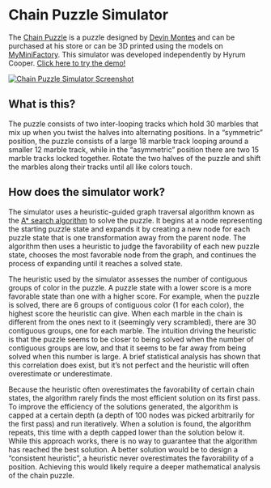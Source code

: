 # Chain Puzzle Simulator

The [Chain Puzzle](https://www.devinmontes.com/store/the-chain-puzzle) is a puzzle designed by [Devin Montes](https://www.devinmontes.com/) and can be purchased at his store or can be 3D printed using the models on [MyMiniFactory](https://www.myminifactory.com/object/3d-print-the-chain-puzzle-razor-118798). This simulator was developed independently by Hyrum Cooper. [Click here to try the demo!](https://hyrumcoop.github.io/chain-puzzle-simulator)

[![Chain Puzzle Simulator Screenshot](https://github.com/hyrumcoop/chain-puzzle-simulator/blob/master/public/images/screenshot.png?raw=true)](https://hyrumcoop.github.io/chain-puzzle-simulator)

## What is this?

The puzzle consists of two inter-looping tracks which hold 30 marbles that mix up when you twist the halves into alternating positions. In a “symmetric” position, the puzzle consists of a large 18 marble track looping around a smaller 12 marble track, while in the “asymmetric” position there are two 15 marble tracks locked together. Rotate the two halves of the puzzle and shift the marbles along their tracks until all like colors touch.

## How does the simulator work?

The simulator uses a heuristic-guided graph traversal algorithm known as the [A* search algorithm](https://en.wikipedia.org/wiki/A*_search_algorithm) to solve the puzzle. It begins at a node representing the starting puzzle state and expands it by creating a new node for each puzzle state that is one transformation away from the parent node. The algorithm then uses a heuristic to judge the favorability of each new puzzle state, chooses the most favorable node from the graph, and continues the process of expanding until it reaches a solved state.

The heuristic used by the simulator assesses the number of contiguous groups of color in the puzzle. A puzzle state with a lower score is a more favorable state than one with a higher score. For example, when the puzzle is solved, there are 6 groups of contiguous color (1 for each color), the highest score the heuristic can give. When each marble in the chain is different from the ones next to it (seemingly very scrambled), there are 30 contiguous groups, one for each marble. The intuition driving the heuristic is that the puzzle seems to be closer to being solved when the number of contiguous groups are low, and that it seems to be far away from being solved when this number is large. A brief statistical analysis has shown that this correlation does exist, but it’s not perfect and the heuristic will often overestimate or underestimate.

Because the heuristic often overestimates the favorability of certain chain states, the algorithm rarely finds the most efficient solution on its first pass. To improve the efficiency of the solutions generated, the algorithm is capped at a certain depth (a depth of 100 nodes was picked arbitrarily for the first pass) and run iteratively. When a solution is found, the algorithm repeats, this time with a depth capped lower than the solution below it. While this approach works, there is no way to guarantee that the algorithm has reached the best solution. A better solution would be to design a “consistent heuristic”, a heuristic never overestimates the favorability of a position. Achieving this would likely require a deeper mathematical analysis of the chain puzzle.